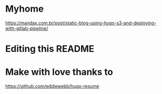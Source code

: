 # Myhome



https://mandax.com.br/post/static-blog-using-hugo-s3-and-deploying-with-gitlab-pipeline/

# Editing this README
# Make with love thanks to 
https://github.com/eddiewebb/hugo-resume